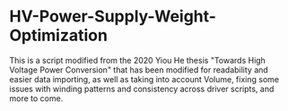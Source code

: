 # HV-Power-Supply-Weight-Optimization
This is a script modified from the 2020 Yiou He thesis "Towards High Voltage Power Conversion" that has been modified for readability and easier data importing, as well as taking into account Volume, fixing some issues with winding patterns and consistency across driver scripts, and more to come.
